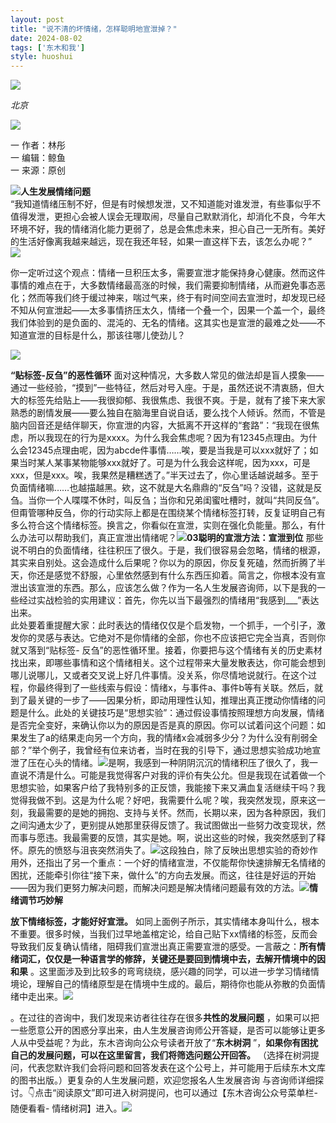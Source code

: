 ```yaml
---
layout: post
title: "说不清的坏情绪，怎样聪明地宣泄掉？"
date: 2024-08-02
tags: ['东木和我']
style: huoshui
---
```


![](/assets/post_images/2024-08-02-17319183406460.4387672692589544.jpeg)

_北京_

![](/assets/post_images/2024-08-02-17319183406360.8171047483760727.png)

一 作者：林彤  
一 编辑：鲸鱼  
一 来源：原创

  

![](/assets/post_images/2024-08-02-17319183406030.6198641322915.png)**人生发展情绪问题**  
“我知道情绪压制不好，但是有时候想发泄，又不知道能对谁发泄，有些事似乎不值得发泄，更担心会被人误会无理取闹，尽量自己默默消化，却消化不良，今年大环境不好，我的情绪消化能力更弱了，总是会焦虑未来，担心自己一无所有。美好的生活好像离我越来越远，现在我还年轻，如果一直这样下去，该怎么办呢？”  
![](/assets/post_images/2024-08-02-17319183406030.13412178821990595.png)

你一定听过这个观点：情绪一旦积压太多，需要宣泄才能保持身心健康。然而这件事情的难点在于，大多数情绪最高涨的时候，我们需要抑制情绪，从而避免事态恶化；然而等我们终于缓过神来，喘过气来，终于有时间空间去宣泄时，却发现已经不知从何宣泄起——太多事情挤压太久，情绪一个叠一个，因果一个盖一个，最终我们体验到的是负面的、混沌的、无名的情绪。这其实也是宣泄的最难之处——不知道宣泄的目标是什么，那该往哪儿使劲儿？  

![](/assets/post_images/2024-08-02-17319183406750.694356292919315.png)

**“贴标签-反刍”的恶性循环**
面对这种情况，大多数人常见的做法却是盲人摸象——通过一些经验，“摸到”一些特征，然后对号入座。于是，虽然还说不清衷肠，但大大的标签先给贴上——我很抑郁、我很焦虑、我很不爽。于是，就有了接下来大家熟悉的剧情发展——要么独自在脑海里自说自话，要么找个人倾诉。然而，不管是脑内回音还是结伴聊天，你宣泄的内容，大抵离不开这样的“套路”：“我现在很焦虑，所以我现在的行为是xxxx。为什么我会焦虑呢？因为有12345点理由。为什么会12345点理由呢，因为abcde件事情……唉，要是当我是可以xxx就好了；如果当时某人某事某物能够xxx就好了。可是为什么我会这样呢，因为xxx，可是xxx，但是xxx。唉，我果然是糟糕透了。”半天过去了，你心里话越说越多。至于负面情绪嘛……也越描越黑。欸，这不就是大名鼎鼎的“反刍”吗？没错，这就是反刍。当你一个人喋喋不休时，叫反刍；当你和兄弟闺蜜吐槽时，就叫“共同反刍”。但甭管哪种反刍，你的行动实际上都是在围绕某个情绪标签打转，反复证明自己有多么符合这个情绪标签。换言之，你看似在宣泄，实则在强化负能量。那么，有什么办法可以帮助我们，真正宣泄出情绪呢？![](/assets/post_images/2024-08-02-17319183406780.8821883351868136.jpeg)**03聪明的宣泄方法：宣泄到位**
那些说不明白的负面情绪，往往积压了很久。于是，我们很容易会忽略，情绪的根源，其实来自别处。这会造成什么后果呢？你以为的原因，你反复死磕，然而折腾了半天，你还是感觉不舒服，心里依然感到有什么东西压抑着。简言之，你根本没有宣泄出该宣泄的东西。那么，应该怎么做？作为一名人生发展咨询师，以下是我的一些经过实战检验的实用建议：首先，你先以当下最强烈的情绪用“我感到___”表达出来。  
此处要着重提醒大家：此时表达的情绪仅仅是个启发物，一个抓手，一个引子，激发你的灵感与表达。它绝对不是你情绪的全部，你也不应该把它完全当真，否则你就又落到“贴标签-
反刍”的恶性循环里。接着，你要把与这个情绪有关的历史素材找出来，即哪些事情和这个情绪相关。这个过程带来大量发散表达，你可能会想到哪儿说哪儿，又或者交叉说上好几件事情。没关系，你尽情地说就行。在这个过程，你最终得到了一些线索与假设：情绪x，与事件a、事件b等有关联。然后，就到了最关键的一步了——因果分析，即动用理性认知，推理出真正搅动你情绪的问题是什么。此处的关键技巧是“思想实验”：通过假设事情按照理想方向发展，情绪是否完全变好，来确认你以为的原因是否是真的原因。你可以试着问这个问题：如果发生了a的结果走向另一个方向，我的情绪x会减弱多少分？为什么没有削弱全部？”举个例子，我曾经有位来访者，当时在我的引导下，通过思想实验成功地宣泄了压在心头的情绪。![](/assets/post_images/2024-08-02-17319183406960.21452753571272765.png)是啊，我感到一种阴阴沉沉的情绪积压了很久了，我一直说不清是什么。可能是我觉得客户对我的评价有失公允。但是我现在试着做一个思想实验，如果客户给了我特别多的正反馈，我能接下来又满血复活继续干吗？我觉得我做不到。这是为什么呢？好吧，我需要什么呢？唉，我突然发现，原来这一刻，我最需要的是她的拥抱、支持与关怀。然而，长期以来，因为各种原因，我们之间沟通太少了，更别提从她那里获得反馈了。我试图做出一些努力改变现状，然而事与愿违。我最需要的反馈，其实是她。啊，说出这些的时候，我突然感到了释怀。原先的愤怒与沮丧突然消失了。![](/assets/post_images/2024-08-02-17319183406030.519181456066099.png)这段独白，除了反映出思想实验的奇妙作用外，还指出了另一个重点：一个好的情绪宣泄，不仅能帮你快速排解无名情绪的困扰，还能牵引你往“接下来，做什么”的方向去发展。而这，往往是好运的开始——因为我们更努力解决问题，而解决问题是解决情绪问题最有效的方法。![](/assets/post_images/2024-08-02-17319183406030.741061395064678.png)**情绪调节巧妙解**  
  
**放下情绪标签，才能好好宣泄。**
如同上面例子所示，其实情绪本身叫什么，根本不重要。很多时候，当我们过早地盖棺定论，给自己贴下xx情绪的标签，反而会导致我们反复确认情绪，阻碍我们宣泄出真正需要宣泄的感受。一言蔽之：**所有情绪词汇，仅仅是一种语言学的修辞，关键还是要回到情境中去，去解开情境中的因和果**
。这里面涉及到比较多的弯弯绕绕，感兴趣的同学，可以进一步学习情绪情境论，理解自己的情绪原型是在情境中生成的。最后，期待你也能从弥散的负面情绪中走出来。![](/assets/post_images/2024-08-02-17319183407600.2633491253198783.webp)

。在过往的咨询中，我们发现来访者往往存在很多**共性的发展问题**
，如果可以把一些愿意公开的困惑分享出来，由人生发展咨询师公开答疑，是否可以能够让更多人从中受益呢？为此，东木咨询向公众号读者开放了“**东木树洞**
”，**如果你有困扰自己的发展问题，可以在这里留言，我们将筛选问题公开回答。**
（选择在树洞提问，代表您默许我们会将问题和回答发表在这个公号上，并可能用于后续东木文库的图书出版。）更复杂的人生发展问题，欢迎您报名人生发展咨询
与咨询师详细探讨。👇点击“阅读原文”即可进入树洞提问，也可以通过【东木咨询公众号菜单栏-随便看看-
情绪树洞】进入。![](/assets/post_images/2024-08-02-17319183407900.3226583186044072.gif)